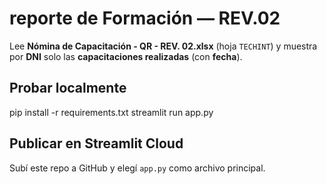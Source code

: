 # reporte de Formación — REV.02

Lee **Nómina de Capacitación - QR - REV. 02.xlsx** (hoja `TECHINT`) y muestra por **DNI** solo las **capacitaciones realizadas** (con **fecha**).

## Probar localmente
pip install -r requirements.txt
streamlit run app.py

## Publicar en Streamlit Cloud
Subí este repo a GitHub y elegí `app.py` como archivo principal.
